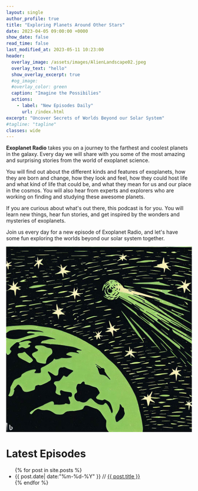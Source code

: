 ```yaml
---
layout: single
author_profile: true
title: "Exploring Planets Around Other Stars"
date: 2023-04-05 09:00:00 +0000
show_date: false
read_time: false
last_modified_at: 2023-05-11 10:23:00
header:
  overlay_image: /assets/images/AlienLandscape02.jpeg
  overlay_text: "hello"
  show_overlay_excerpt: true
  #og_image:
  #overlay_color: green
  caption: "Imagine the Possibilies"
  actions:
    - label: "New Episodes Daily"
      url: /index.html
excerpt: "Uncover Secrets of Worlds Beyond our Solar System"
#tagline: "tagline"
classes: wide
---
```

**Exoplanet Radio** takes you on a journey to the farthest and coolest planets in the galaxy. Every day we will share with you some of the most amazing and surprising stories from the world of exoplanet science.

You will find out about the different kinds and features of exoplanets, how they are born and change, how they look and feel, how they could host life and what kind of life that could be, and what they mean for us and our place in the cosmos. You will also hear from experts and explorers who are working on finding and studying these awesome planets.

If you are curious about what's out there, this podcast is for you. You will learn new things, hear fun stories, and get inspired by the wonders and mysteries of exoplanets.

Join us every day for a new episode of Exoplanet Radio, and let's have some fun exploring the worlds beyond our solar system together.

![A comet over an exoplanet](/assets/images/ExoplanetComet_woodcut.jpeg)

# Latest Episodes
<ul>
  {% for post in site.posts %}
  <li>
    {{ post.date| date:"%m-%d-%Y" }} // <a href="{{ post.url }}">{{ post.title }}</a>
  </li>
  {% endfor %}
</ul> 
